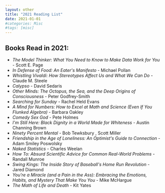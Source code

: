 ```yaml
---
layout: other
title: "2021 Reading List"
date: 2021-01-01
#categories: Misc
#tags: [misc]
---
```


## Books Read in 2021:


- _The Model Thinker: What You Need to Know to Make Data Work for You_ - Scott E. Page
- _In Defense of Food: An Eater's Manifesto_ - Michael Pollan
- _Whistling Vivaldi: How Stereotypes Affect Us and What We Can Do_ - Claude M. Steele
- _Calypso_ - David Sedaris
- _Other Minds: The Octopus, the Sea, and the Deep Origins of Consciousness_ - Peter Godfrey-Smith
- _Searching for Sunday_ - Rachel Held Evans
- _A Mind for Numbers: How to Excel at Math and Science (Even If You Flunked Algebra)_ - Barbara Oakley
- _Comedy Sex God_ - Pete Holmes 
- _I'm Still Here: Black Dignity in a World Made for Whiteness_ - Austin Channing Brown
- _Ninety Percent Mental_ - Bob Tewksbury , Scott Miller
- _Friendship in the Age of Loneliness: An Optimist's Guide to Connection_ -  Adam Smiley Poswolsky
- _Naked Statistics_ - Charles Weelan
- _How To: Absurd Scientific Advice for Common Real-World Problems_ - Randall Munroe
- _Swing Kings: The Inside Story of Baseball's Home Run Revolution_ - Jared Diamond
- _You're a Miracle (and a Pain in the Ass): Embracing the Emotions, Habits, and Mystery That Make You You_ - Mike  McHargue
- _The Math of Life and Death_ - Kit Yates
